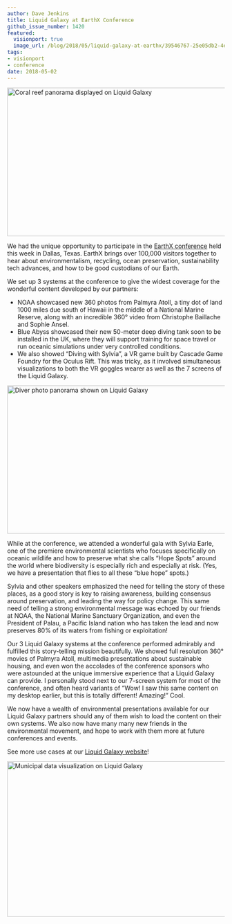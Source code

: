 ```yaml
---
author: Dave Jenkins
title: Liquid Galaxy at EarthX Conference
github_issue_number: 1420
featured:
  visionport: true
  image_url: /blog/2018/05/liquid-galaxy-at-earthx/39546767-25e05db2-4e1b-11e8-969a-6e1f2403d02a-sm.jpg
tags:
- visionport
- conference
date: 2018-05-02
---
```

<img src="/blog/2018/05/liquid-galaxy-at-earthx/39546767-25e05db2-4e1b-11e8-969a-6e1f2403d02a-sm.jpg" width="770" height="343" alt="Coral reef panorama displayed on Liquid Galaxy" />

We had the unique opportunity to participate in the [EarthX conference](https://www.earthx.org/) held this week in Dallas, Texas. EarthX brings over 100,000 visitors together to hear about environmentalism, recycling, ocean preservation, sustainability tech advances, and how to be good custodians of our Earth.

We set up 3 systems at the conference to give the widest coverage for the wonderful content developed by our partners:

* NOAA showcased new 360 photos from Palmyra Atoll, a tiny dot of land 1000 miles due south of Hawaii in the middle of a National Marine Reserve, along with an incredible 360° video from Christophe Baillache and Sophie Ansel.
* Blue Abyss showcased their new 50-meter deep diving tank soon to be installed in the UK, where they will support training for space travel or run oceanic simulations under very controlled conditions.
* We also showed “Diving with Sylvia”, a VR game built by Cascade Game Foundry for the Oculus Rift. This was tricky, as it involved simultaneous visualizations to both the VR goggles wearer as well as the 7 screens of the Liquid Galaxy.

<img src="/blog/2018/05/liquid-galaxy-at-earthx/39546748-169540e8-4e1b-11e8-8c6f-184330e0a911-sm.jpg" width="770" height="342" alt="Diver photo panorama shown on Liquid Galaxy" />

While at the conference, we attended a wonderful gala with Sylvia Earle, one of the premiere environmental scientists who focuses specifically on oceanic wildlife and how to preserve what she calls “Hope Spots” around the world where biodiversity is especially rich and especially at risk. (Yes, we have a presentation that flies to all these “blue hope” spots.)

Sylvia and other speakers emphasized the need for telling the story of these places, as a good story is key to raising awareness, building consensus around preservation, and leading the way for policy change. This same need of telling a strong environmental message was echoed by our friends at NOAA, the National Marine Sanctuary Organization, and even the President of Palau, a Pacific Island nation who has taken the lead and now preserves 80% of its waters from fishing or exploitation!

Our 3 Liquid Galaxy systems at the conference performed admirably and fulfilled this story-telling mission beautifully. We showed full resolution 360° movies of Palmyra Atoll, multimedia presentations about sustainable housing, and even won the accolades of the conference sponsors who were astounded at the unique immersive experience that a Liquid Galaxy can provide. I personally stood next to our 7-screen system for most of the conference, and often heard variants of “Wow! I saw this same content on my desktop earlier, but this is totally different! Amazing!” Cool.

We now have a wealth of environmental presentations available for our Liquid Galaxy partners should any of them wish to load the content on their own systems. We also now have many many new friends in the environmental movement, and hope to work with them more at future conferences and events.

See more use cases at our [Liquid Galaxy website](https://www.visionport.com/)!

<img src="/blog/2018/05/liquid-galaxy-at-earthx/39546760-1eeb13ee-4e1b-11e8-930c-8b2fff5c3eca-sm.jpg" width="770" height="359" alt="Municipal data visualization on Liquid Galaxy" />
